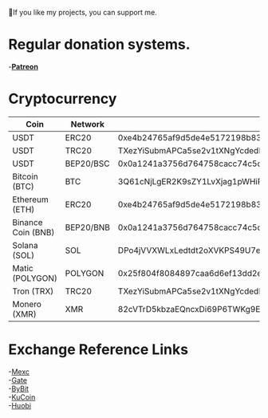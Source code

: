 💜If you like my projects, you can support me.

# Regular donation systems.

-**[Patreon](https://www.patreon.com/eneskeremaydin)**

# Cryptocurrency

| Coin | Network | Adress |
|------|---------|--------|
| USDT | ERC20 | 0xe4b24765af9d5de4e5172198b83043d29070d892 |
| USDT | TRC20 | TXezYiSubmAPCa5se2v1tXNgYcdedEM6hz |
| USDT | BEP20/BSC | 0x0a1241a3756d764758cacc74c5dbe2ca068119d5 |
| Bitcoin (BTC) | BTC | 3Q61cNjLgER2K9sZY1LvXjag1pWHiPX7c7 |
| Ethereum (ETH) | ERC20 | 0xe4b24765af9d5de4e5172198b83043d29070d892 |
| Binance Coin (BNB) | BEP20/BNB | 0x0a1241a3756d764758cacc74c5dbe2ca068119d5 |
| Solana (SOL) | SOL | DPo4jVVXWLxLedtdt2oXVKPS49U7ewUY7fSM8zmm8hqK |
| Matic (POLYGON) | POLYGON | 0x25f804f8084897caa6d6ef13dd2efe9c3e537540 |
| Tron (TRX) | TRC20 | TXezYiSubmAPCa5se2v1tXNgYcdedEM6hz |
| Monero (XMR) | XMR | 82cVTrD5kbzaEQncxDi69P6TWKg9Ehn6rPyCiEnv8Fs8AYvHke6UVZcSHWwPWGFZKKQDEXD1FFUiCDFX4w2vArVtMkY2btS |

# Exchange Reference Links
-[Mexc](https://m.mexc.com/auth/signup?inviteCode=1EGYe)  
-[Gate](https://www.gate.io/signup/4116456)  
-[ByBit](https://www.bybit.com/en-US/invite?ref=D9OGQK)  
-[KuCoin](https://www.kucoin.com/r/rf/27a3Nht)  
-[Huobi](https://www.huobi.com/tr-tr/v/register/double-invite/?inviter_id=11343840&invite_code=i7fw5223)
